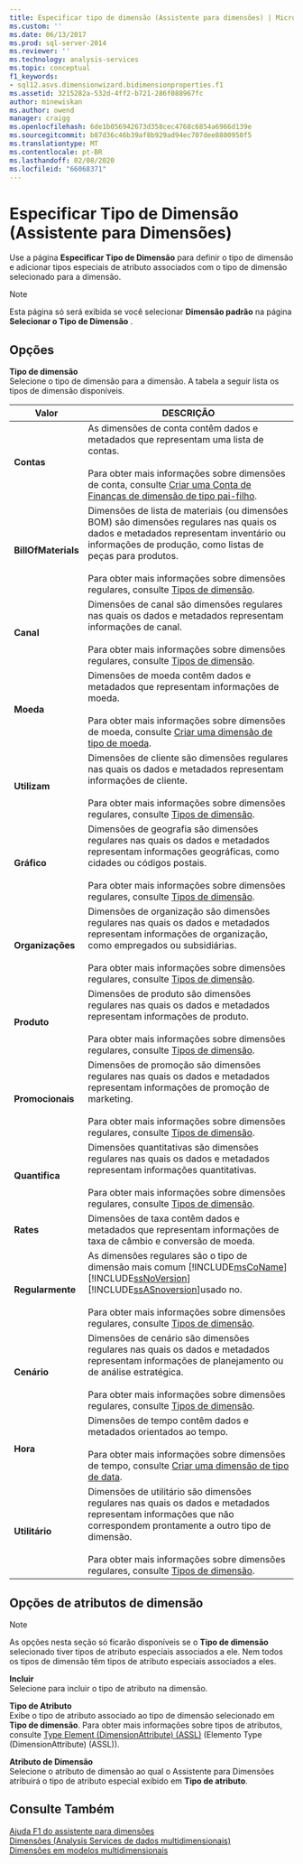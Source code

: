 ```yaml
---
title: Especificar tipo de dimensão (Assistente para dimensões) | Microsoft Docs
ms.custom: ''
ms.date: 06/13/2017
ms.prod: sql-server-2014
ms.reviewer: ''
ms.technology: analysis-services
ms.topic: conceptual
f1_keywords:
- sql12.asvs.dimensionwizard.bidimensionproperties.f1
ms.assetid: 3215282a-532d-4ff2-b721-286f088967fc
author: minewiskan
ms.author: owend
manager: craigg
ms.openlocfilehash: 6de1b056942673d358cec4768c6854a6966d139e
ms.sourcegitcommit: b87d36c46b39af8b929ad94ec707dee8800950f5
ms.translationtype: MT
ms.contentlocale: pt-BR
ms.lasthandoff: 02/08/2020
ms.locfileid: "66068371"
---
```

# <a name="specify-dimension-type-dimension-wizard"></a>Especificar Tipo de Dimensão (Assistente para Dimensões)
  Use a página **Especificar Tipo de Dimensão** para definir o tipo de dimensão e adicionar tipos especiais de atributo associados com o tipo de dimensão selecionado para a dimensão.  
  
> [!NOTE]  
>  Esta página só será exibida se você selecionar **Dimensão padrão** na página **Selecionar o Tipo de Dimensão** .  
  
## <a name="options"></a>Opções  
 **Tipo de dimensão**  
 Selecione o tipo de dimensão para a dimensão. A tabela a seguir lista os tipos de dimensão disponíveis.  
  
|Valor|DESCRIÇÃO|  
|-----------|-----------------|  
|**Contas**|As dimensões de conta contêm dados e metadados que representam uma lista de contas.<br /><br /> Para obter mais informações sobre dimensões de conta, consulte [Criar uma Conta de Finanças de dimensão de tipo pai-filho](multidimensional-models/database-dimensions-finance-account-of-parent-child-type.md).|  
|**BillOfMaterials**|Dimensões de lista de materiais (ou dimensões BOM) são dimensões regulares nas quais os dados e metadados representam inventário ou informações de produção, como listas de peças para produtos.<br /><br /> Para obter mais informações sobre dimensões regulares, consulte [Tipos de dimensão](multidimensional-models-olap-logical-dimension-objects/database-dimension-properties-types.md).|  
|**Canal**|Dimensões de canal são dimensões regulares nas quais os dados e metadados representam informações de canal.<br /><br /> Para obter mais informações sobre dimensões regulares, consulte [Tipos de dimensão](multidimensional-models-olap-logical-dimension-objects/database-dimension-properties-types.md).|  
|**Moeda**|Dimensões de moeda contêm dados e metadados que representam informações de moeda.<br /><br /> Para obter mais informações sobre dimensões de moeda, consulte [Criar uma dimensão de tipo de moeda](multidimensional-models/database-dimensions-create-a-currency-type-dimension.md).|  
|**Utilizam**|Dimensões de cliente são dimensões regulares nas quais os dados e metadados representam informações de cliente.<br /><br /> Para obter mais informações sobre dimensões regulares, consulte [Tipos de dimensão](multidimensional-models-olap-logical-dimension-objects/database-dimension-properties-types.md).|  
|**Gráfico**|Dimensões de geografia são dimensões regulares nas quais os dados e metadados representam informações geográficas, como cidades ou códigos postais.<br /><br /> Para obter mais informações sobre dimensões regulares, consulte [Tipos de dimensão](multidimensional-models-olap-logical-dimension-objects/database-dimension-properties-types.md).|  
|**Organizações**|Dimensões de organização são dimensões regulares nas quais os dados e metadados representam informações de organização, como empregados ou subsidiárias.<br /><br /> Para obter mais informações sobre dimensões regulares, consulte [Tipos de dimensão](multidimensional-models-olap-logical-dimension-objects/database-dimension-properties-types.md).|  
|**Produto**|Dimensões de produto são dimensões regulares nas quais os dados e metadados representam informações de produto.<br /><br /> Para obter mais informações sobre dimensões regulares, consulte [Tipos de dimensão](multidimensional-models-olap-logical-dimension-objects/database-dimension-properties-types.md).|  
|**Promocionais**|Dimensões de promoção são dimensões regulares nas quais os dados e metadados representam informações de promoção de marketing.<br /><br /> Para obter mais informações sobre dimensões regulares, consulte [Tipos de dimensão](multidimensional-models-olap-logical-dimension-objects/database-dimension-properties-types.md).|  
|**Quantifica**|Dimensões quantitativas são dimensões regulares nas quais os dados e metadados representam informações quantitativas.<br /><br /> Para obter mais informações sobre dimensões regulares, consulte [Tipos de dimensão](multidimensional-models-olap-logical-dimension-objects/database-dimension-properties-types.md).|  
|**Rates**|Dimensões de taxa contêm dados e metadados que representam informações de taxa de câmbio e conversão de moeda.|  
|**Regularmente**|As dimensões regulares são o tipo de dimensão mais comum [!INCLUDE[msCoName](../includes/msconame-md.md)] [!INCLUDE[ssNoVersion](../includes/ssnoversion-md.md)] [!INCLUDE[ssASnoversion](../includes/ssasnoversion-md.md)]usado no.<br /><br /> Para obter mais informações sobre dimensões regulares, consulte [Tipos de dimensão](multidimensional-models-olap-logical-dimension-objects/database-dimension-properties-types.md).|  
|**Cenário**|Dimensões de cenário são dimensões regulares nas quais os dados e metadados representam informações de planejamento ou de análise estratégica.<br /><br /> Para obter mais informações sobre dimensões regulares, consulte [Tipos de dimensão](multidimensional-models-olap-logical-dimension-objects/database-dimension-properties-types.md).|  
|**Hora**|Dimensões de tempo contêm dados e metadados orientados ao tempo.<br /><br /> Para obter mais informações sobre dimensões de tempo, consulte [Criar uma dimensão de tipo de data](multidimensional-models/database-dimensions-create-a-date-type-dimension.md).|  
|**Utilitário**|Dimensões de utilitário são dimensões regulares nas quais os dados e metadados representam informações que não correspondem prontamente a outro tipo de dimensão.<br /><br /> Para obter mais informações sobre dimensões regulares, consulte [Tipos de dimensão](multidimensional-models-olap-logical-dimension-objects/database-dimension-properties-types.md).|  
  
## <a name="dimension-attributes-options"></a>Opções de atributos de dimensão  
  
> [!NOTE]  
>  As opções nesta seção só ficarão disponíveis se o **Tipo de dimensão** selecionado tiver tipos de atributo especiais associados a ele. Nem todos os tipos de dimensão têm tipos de atributo especiais associados a eles.  
  
 **Incluir**  
 Selecione para incluir o tipo de atributo na dimensão.  
  
 **Tipo de Atributo**  
 Exibe o tipo de atributo associado ao tipo de dimensão selecionado em **Tipo de dimensão**. Para obter mais informações sobre tipos de atributos, consulte [Type Element &#40;DimensionAttribute&#41; &#40;ASSL&#41;](https://docs.microsoft.com/bi-reference/assl/properties/type-element-dimensionattribute-assl) (Elemento Type &#40;DimensionAttribute&#41; &#40;ASSL&#41;).  
  
 **Atributo de Dimensão**  
 Selecione o atributo de dimensão ao qual o Assistente para Dimensões atribuirá o tipo de atributo especial exibido em **Tipo de atributo**.  
  
## <a name="see-also"></a>Consulte Também  
 [Ajuda F1 do assistente para dimensões](dimension-wizard-f1-help.md)   
 [Dimensões &#40;Analysis Services de dados multidimensionais&#41;](multidimensional-models-olap-logical-dimension-objects/dimensions-analysis-services-multidimensional-data.md)   
 [Dimensões em modelos multidimensionais](multidimensional-models/dimensions-in-multidimensional-models.md)  
  
  
